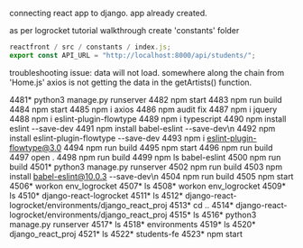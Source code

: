 connecting react app to django.
app already created.

as per logrocket tutorial walkthrough
create 'constants' folder

```js
reactfront / src / constants / index.js;
export const API_URL = "http://localhost:8000/api/students/";
```

troubleshooting issue:
data will not load. somewhere along the chain from 'Home.js' axios is not getting the data in the getArtists() function.

4481* python3 manage.py runserver
4482 npm start
4483 npm run build
4484 npm start
4485 npm i axios
4486 npm audit fix
4487 npm i jquery
4488 npm i eslint-plugin-flowtype
4489 npm i typescript
4490 npm install eslint --save-dev
4491 npm install babel-eslint --save-dev\n
4492 npm install eslint-plugin-flowtype --save-dev
4493 npm i eslint-plugin-flowtype@3.0
4494 npm run build
4495 npm start
4496 npm run build
4497 open .
4498 npm run build
4499 npm ls babel-eslint
4500 npm run build
4501* python3 manage.py runserver
4502 npm run build
4503 npm install babel-eslint@10.0.3 --save-dev\n
4504 npm run build
4505 npm start
4506* workon env_logrocket
4507* ls
4508* workon env_logrocket
4509* ls
4510* django-react-logrocket
4511* ls
4512* django-react-logrocket/environments/django_react_proj
4513* cd ..
4514* django-react-logrocket/environments/django_react_proj
4515* ls
4516* python3 manage.py runserver
4517* ls
4518* environments
4519* ls
4520* django_react_proj
4521* ls
4522* students-fe
4523* npm start
